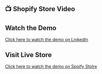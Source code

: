 ## 📺 Shopify Store Video

## Watch the Demo

[Click here to watch the demo on LinkedIn](https://www.linkedin.com/posts/muneeb-khalsai-a195a9289_ui-webdevelopment-beginner-activity-7309481183703171072-9Iwh/?utm_source=social_share_video_v2&utm_medium=android_app&rcm=ACoAAEYIeHUBfkGhj_zYFjPNuuJLt3EJ32Y9b4o&utm_campaign=whatsapp)


## Visit Live Store

[Click here to watch the demo on Spoify Stolre](https://cpeqn4-zz.myshopify.com)



